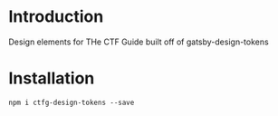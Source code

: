 # Introduction

Design elements for THe CTF Guide built off of gatsby-design-tokens

# Installation

`npm i ctfg-design-tokens --save`